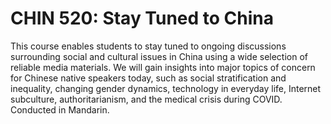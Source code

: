 # CHIN 520: Stay Tuned to China

This course enables students to stay tuned to ongoing discussions surrounding social and cultural issues in China using a wide selection of reliable media materials. We will gain insights into major topics of concern for Chinese native speakers today, such as social stratification and inequality, changing gender dynamics, technology in everyday life, Internet subculture, authoritarianism, and the medical crisis during COVID. Conducted in Mandarin.